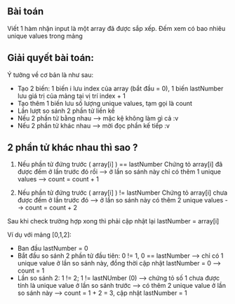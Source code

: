 ## Bài toán
Viết 1 hàm nhận input là một array đã được sắp xếp. Đếm xem có bao nhiêu unique values trong mảng

## Giải quyết bài toán:
Ý tưởng về cơ bản là như sau:
- Tạo 2 biến: 1 biến i lưu index của array (bắt đầu = 0), 1 biến lastNumber lưu giá trị của mảng tại vị trí index + 1
- Tạo thêm 1 biến lưu số lượng unique values, tạm gọi là count
- Lần lượt so sánh 2 phần tử liền kề
- Nếu 2 phần tử bằng nhau --> mặc kệ không làm gì cả :v
- Nếu 2 phần tử khác nhau --> mời đọc phần kế tiếp :v

## 2 phần tử khác nhau thì sao ?
1. Nếu phần tử đứng trước ( array[i] ) == lastNumber
Chứng tỏ array[i] đã được đếm ở lần trước đó rồi --> ở lần so sánh này chỉ có thêm 1 unique values --> count = count + 1

2. Nếu phần tử đứng trước ( array[i] ) != lastNumber
Chứng tỏ array[i] chưa được đếm ở lần trước đó --> ở lần so sánh này có thêm 2 unique values --> count = count + 2

Sau khi check trường hợp xong thì phải cập nhật lại lastNumber = array[i]

Ví dụ với mảng [0,1,2]:
- Ban đầu lastNumber = 0
- Bắt đầu so sánh 2 phần tử đầu tiên: 0 != 1, 0 == lastNumber --> chỉ có 1 unique value ở lần so sánh này, đồng thời cập nhật lastNumber = 0 --> count = 1
- Lần so sánh 2: 1 != 2; 1 != lastNUmber (0) --> chứng tỏ số 1 chưa được tính là unique value ở lần so sánh trước --> có thêm 2 unique value ở lần so sánh này --> count = 1 + 2 = 3, cập nhật lastNumber = 1
